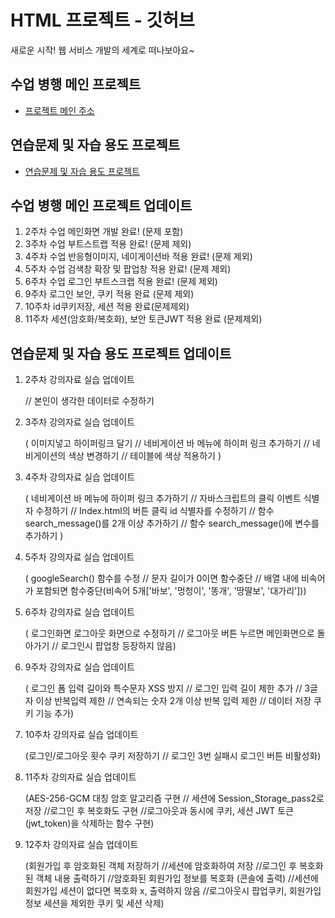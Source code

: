 # HTML 프로젝트 - 깃허브
새로운 시작! 웹 서비스 개발의 세계로 떠나보아요~
## 수업 병행 메인 프로젝트
- [프로젝트 메인 주소](https://github.com/jaewoo-926/web_main/blob/main/Index.html)
## 연습문제 및 자습 용도 프로젝트
- [연습문제 및 자습 용도 프로젝트](https://github.com/jaewoo-926/web_main/blob/main/HomeWork_Index.html)
## 수업 병행 메인 프로젝트 업데이트
 1. 2주차 수업 메인화면 개발 완료! (문제 포함)
 2. 3주차 수업 부트스트랩 적용 완료! (문제 제외)
 3. 4주차 수업 반응형이미지, 네이게이션바 적용 완료! (문제 제외)
 4. 5주차 수업 검색창 확장 및 팝업창 적용 완료! (문제 제외)
 5. 6주차 수업 로그인 부트스크랩 적용 완료! (문제 제외)
 6. 9주차 로그인 보안, 쿠키 적용 완료 (문제 제외)
 7. 10주차 id쿠키저장, 세션 적용 완료(문제제외)
 8. 11주차 세션(암호화/복호화), 보안 토큰JWT 적용 완료 (문제제외)
## 연습문제 및 자습 용도 프로젝트 업데이트
 1. 2주차 강의자료 실습 업데이트
    
    // 본인이 생각한 데이터로 수정하기
 2. 3주차 강의자료 실습 업데이트
    
    ( 이미지넣고 하이퍼링크 달기
    // 네비게이션 바 메뉴에 하이퍼 링크 추가하기
    // 네비게이션의 색상 변경하기
    // 테이블에 색상 적용하기 )
 3. 4주차 강의자료 실습 업데이트
    
    ( 네비게이션 바 메뉴에 하이퍼 링크 추가하기
    // 자바스크립트의 클릭 이벤트 식별자 수정하기
    // Index.html의 버튼 클릭 id 식별자를 수정하기
    // 함수 search_message()를 2개 이상 추가하기
    // 함수 search_message()에 변수를 추가하기 )
4. 5주차 강의자료 실습 업데이트

   ( googleSearch() 함수를 수정
   // 문자 길이가 0이면 함수중단
   // 배열 내에 비속어가 포함되면 함수중단(비속어 5개['바보', '멍청이', '똥개', '땅딸보', '대가리']))
5. 6주차 강의자료 실습 업데이트

   ( 로그인화면 로그아웃 화면으로 수정하기 
   // 로그아웃 버튼 누르면 메인화면으로 돌아가기
   // 로그인시 팝업창 등장하지 않음)
6. 9주차 강의자료 실습 업데이트
   
   ( 로그인 폼 입력 길이와 특수문자 XSS 방지
   // 로그인 입력 길이 제한 추가
   // 3글자 이상 반복입력 제한
   // 연속되는 숫자 2개 이상 반복 입력 제한
   // 데이터 저장 쿠키 기능 추가)
7. 10주차 강의자료 실습 업데이트

   (로그인/로그아웃 횟수 쿠키 저장하기
  // 로그인 3번 실패시 로그인 버튼 비활성화)

8. 11주차 강의자료 실습 업데이트

   (AES-256-GCM 대칭 암호 알고리즘 구현
   // 세션에 Session_Storage_pass2로 저장
   //로그인 후 복호화도 구현
   //로그아웃과 동시에 쿠키, 세션 JWT 토큰(jwt_token)을 삭제하는 함수 구현)
9. 12주차 강의자료 실습 업데이트

   (회원가입 후 암호화된 객체 저장하기
   //세션에 암호화하여 저장
   //로그인 후 복호화된 객체 내용 출력하기
   //암호화된 회원가입 정보를 복호화 (콘솔에 출력)
   //세션에 회원가입 세션이 없다면 복호화 x, 출력하지 않음
   //로그아웃시 팝업쿠키, 회원가입 정보 세션을 제외한 쿠키 및 세션 삭제)
   



